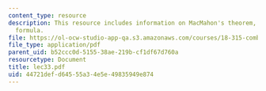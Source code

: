 ```yaml
---
content_type: resource
description: This resource includes information on MacMahon's theorem, and Hook-Content
  formula.
file: https://ol-ocw-studio-app-qa.s3.amazonaws.com/courses/18-315-combinatorial-theory-introduction-to-graph-theory-extremal-and-enumerative-combinatorics-spring-2005/44721defd64555a34e5e49835949e874_lec33.pdf
file_type: application/pdf
parent_uid: b52ccc0d-5155-38ae-219b-cf1df67d760a
resourcetype: Document
title: lec33.pdf
uid: 44721def-d645-55a3-4e5e-49835949e874
---
```

